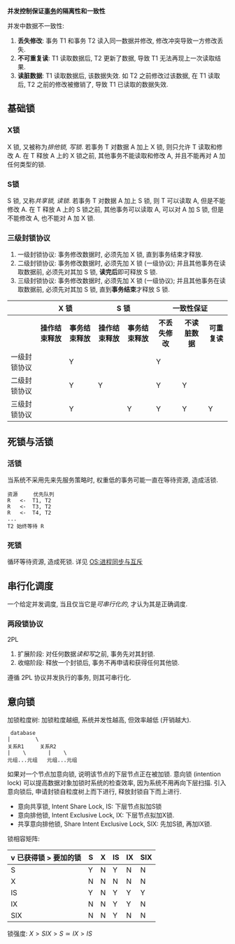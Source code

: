**并发控制保证[事务](数据恢复与安全.md)的隔离性和一致性**

并发中数据不一致性:
1. **丢失修改**: 事务 T1 和事务 T2 读入同一数据并修改, 修改冲突导致一方修改丢失.
2. **不可重复读**: T1 读取数据后, T2 更新了数据, 导致 T1 无法再现上一次读取结果.
3. **读脏数据**: T1 读取数据后, 该数据失效. 如 T2 之前修改过该数据, 在 T1  读取后, T2 之前的修改被撤销了, 导致 T1 已读取的数据失效.

## 基础锁

### X锁

X 锁, 又被称为*排他锁, 写锁*. 若事务 T 对数据 A 加上 X 锁, 则只允许 T 读取和修改 A. 在 T 释放 A 上的 X 锁之前, 其他事务不能读取和修改 A, 并且不能再对 A 加任何类型的锁.

### S锁

S 锁, 又称*共享锁, 读锁*. 若事务 T 对数据 A 加上 S 锁, 则 T 可以读取 A, 但是不能修改 A. 在 T 释放 A 上的 S 锁之前, 其他事务可以读取 A, 可以对 A 加 S 锁, 但是不能修改 A, 也不能对 A 加 X 锁.

### 三级封锁协议

1. 一级封锁协议: 事务修改数据时, 必须先加 X 锁, 直到事务结束才释放.
2. 二级封锁协议: 事务修改数据时, 必须先加 X 锁 (一级协议); 并且其他事务在读取数据前, 必须先对其加 S 锁, **读完后**即可释放 S 锁.
3. 三级封锁协议: 事务修改数据时, 必须先加 X 锁 (一级协议); 并且其他事务在读取数据前, 必须先对其加 S 锁, 直到**事务结束**才释放 S 锁.

<table>
<tr>
	<th></th>
	<th colspan="2">X 锁</th>
	<th colspan="2">S 锁</th>
	<th colspan="3">一致性保证</th>
</tr>
<tr>
	<th></th>
	<th>操作结束释放</th>
	<th>事务结束释放</th>
	<th>操作结束释放</th>
	<th>事务结束释放</th>
	<th>不丢失修改</th>
	<th>不读脏数据</th>
	<th>可重复读</th>
</tr>
<tr>
	<td>一级封锁协议</th> <td></td> <td>Y</td> <td></td> <td></td> <td>Y</td> <td></td> <td></td>
</tr>
<tr>
	<td>二级封锁协议</th> <td></td> <td>Y</td> <td>Y</td> <td></td> <td>Y</td> <td>Y</td> <td></td>
</tr>
<tr>
	<td>三级封锁协议</th> <td></td> <td>Y</td> <td></td> <td>Y</td> <td>Y</td> <td>Y</td> <td>Y</td>
</tr>
</table>

## 死锁与活锁

### 活锁

当系统不采用先来先服务策略时, 权重低的事务可能一直在等待资源, 造成活锁.

```
资源     优先队列
R   <-  T1, T2
R   <-  T3, T2
R   <-  T4, T2
...
T2 始终等待 R
```

### 死锁

循环等待资源, 造成死锁. 详见 [OS:进程同步与互斥](../../../../System/Process/进程同步与互斥.md)

## 串行化调度

一个给定并发调度, 当且仅当它是*可串行化的*, 才认为其是正确调度.

### 两段锁协议

2PL
1. 扩展阶段: 对任何数据*读和写*之前, 事务先对其封锁.
2. 收缩阶段: 释放一个封锁后, 事务不再申请和获得任何其他锁.

遵循 2PL 协议并发执行的事务, 则其可串行化.

## 意向锁

加锁粒度树: 加锁粒度越细, 系统并发性越高, 但效率越低 (开销越大).

```
 database
|        \
关系R1     关系R2
|    \       |    \
元组...元组   元组...元组
```

如果对一个节点加意向锁, 说明该节点的下层节点正在被加锁. 意向锁 (intention lock) 可以提高数据对象加锁时系统的检查效率, 因为系统不用再向下层扫描. 引入意向锁后, 申请封锁自粒度树上而下进行, 释放封锁自下而上进行.

- 意向共享锁, Intent Share Lock, IS: 下层节点拟加S锁
- 意向排他锁, Intent Exclusive Lock, IX: 下层节点拟加X锁.
- 共享意向排他锁, Share Intent Exclusive Lock, SIX: 先加S锁, 再加IX锁.

锁相容矩阵:

| v 已获得锁 > 要加的锁 | S   | X   | IS  | IX  | SIX |
| --------------------- | --- | --- | --- | --- | --- |
| S                     | Y   | N   | Y   | N   | N   |
| X                     | N   | N   | N   | N   | N   |
| IS                    | Y   | N   | Y   | Y   | Y   |
| IX                    | N   | N   | Y   | Y   | N   |
| SIX                   | N   | N   | Y   | N   | N    |

锁强度: $X>SIX> S\simeq IX >IS$
